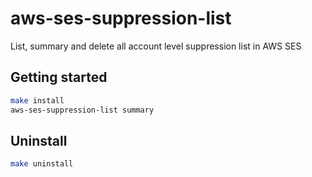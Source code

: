 # aws-ses-suppression-list

List, summary and delete all account level suppression list in AWS SES

## Getting started

```bash
make install
aws-ses-suppression-list summary
```

## Uninstall

```bash
make uninstall
```
